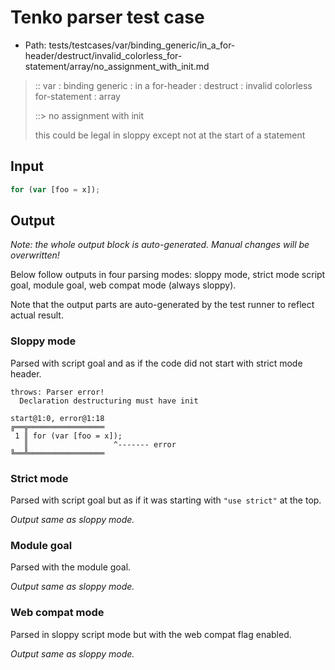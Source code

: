 # Tenko parser test case

- Path: tests/testcases/var/binding_generic/in_a_for-header/destruct/invalid_colorless_for-statement/array/no_assignment_with_init.md

> :: var : binding generic : in a for-header : destruct : invalid colorless for-statement : array
>
> ::> no assignment with init
>
> this could be legal in sloppy except not at the start of a statement

## Input

`````js
for (var [foo = x]);
`````

## Output

_Note: the whole output block is auto-generated. Manual changes will be overwritten!_

Below follow outputs in four parsing modes: sloppy mode, strict mode script goal, module goal, web compat mode (always sloppy).

Note that the output parts are auto-generated by the test runner to reflect actual result.

### Sloppy mode

Parsed with script goal and as if the code did not start with strict mode header.

`````
throws: Parser error!
  Declaration destructuring must have init

start@1:0, error@1:18
╔══╦═════════════════
 1 ║ for (var [foo = x]);
   ║                   ^------- error
╚══╩═════════════════

`````

### Strict mode

Parsed with script goal but as if it was starting with `"use strict"` at the top.

_Output same as sloppy mode._

### Module goal

Parsed with the module goal.

_Output same as sloppy mode._

### Web compat mode

Parsed in sloppy script mode but with the web compat flag enabled.

_Output same as sloppy mode._
